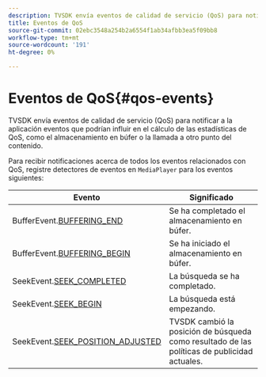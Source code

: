 ```yaml
---
description: TVSDK envía eventos de calidad de servicio (QoS) para notificar a la aplicación eventos que podrían influir en el cálculo de las estadísticas de QoS, como el almacenamiento en búfer o la llamada a otro punto del contenido.
title: Eventos de QoS
source-git-commit: 02ebc3548a254b2a6554f1ab34afbb3ea5f09bb8
workflow-type: tm+mt
source-wordcount: '191'
ht-degree: 0%

---
```


# Eventos de QoS{#qos-events}

TVSDK envía eventos de calidad de servicio (QoS) para notificar a la aplicación eventos que podrían influir en el cálculo de las estadísticas de QoS, como el almacenamiento en búfer o la llamada a otro punto del contenido.

Para recibir notificaciones acerca de todos los eventos relacionados con QoS, registre detectores de eventos en `MediaPlayer` para los eventos siguientes:

| Evento | Significado |
|---|---|
| BufferEvent.[BUFFERING_END](https://help.adobe.com/en_US/primetime/api/psdk/asdoc-dhls_1.4/com/adobe/mediacore/events/BufferEvent.html#BUFFERING_END) | Se ha completado el almacenamiento en búfer. |
| BufferEvent.[BUFFERING_BEGIN](https://help.adobe.com/en_US/primetime/api/psdk/asdoc-dhls_1.4/com/adobe/mediacore/events/BufferEvent.html#BUFFERING_BEGIN) | Se ha iniciado el almacenamiento en búfer. |
| SeekEvent.[SEEK_COMPLETED](https://help.adobe.com/en_US/primetime/api/psdk/asdoc-dhls_1.4/com/adobe/mediacore/events/SeekEvent.html#SEEK_END) | La búsqueda se ha completado. |
| SeekEvent.[SEEK_BEGIN](https://help.adobe.com/en_US/primetime/api/psdk/asdoc-dhls_1.4/com/adobe/mediacore/events/SeekEvent.html#SEEK_BEGIN) | La búsqueda está empezando. |
| SeekEvent.[SEEK_POSITION_ADJUSTED](https://help.adobe.com/en_US/primetime/api/psdk/asdoc-dhls_1.4/com/adobe/mediacore/events/SeekEvent.html#SEEK_POSITION_ADJUSTED) | TVSDK cambió la posición de búsqueda como resultado de las políticas de publicidad actuales. |
